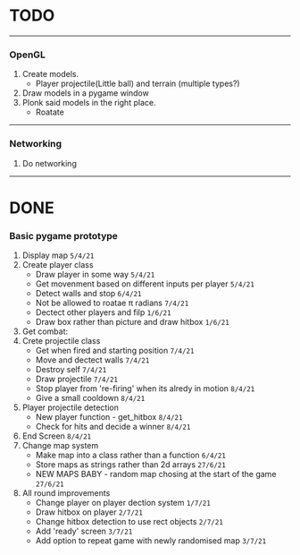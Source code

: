# TODO


---
### OpenGL
1. Create models.
    -  Player projectile(Little ball) and terrain (multiple types?)
2. Draw models in a pygame window
3. Plonk said models in the right place.
    -  Roatate
---

### Networking
1. Do networking

---

# DONE

### Basic pygame prototype
1. Display map `5/4/21`
2. Create player class
    -  Draw player in some way `5/4/21`
    -  Get movenment based on different inputs per player `5/4/21`
    -  Detect walls and stop `6/4/21`
    -  Not be allowed to roatae π radians `7/4/21`
    -  Dectect other players and filp `1/6/21`
    -  Draw box rather than picture and draw hitbox `1/6/21`
4. Get combat:
5. Crete projectile class
     -  Get when fired and starting position `7/4/21`
     -  Move and dectect walls `7/4/21`
     -  Destroy self `7/4/21`
     -  Draw projectile `7/4/21`
     -  Stop player from 're-firing' when its alredy in motion `8/4/21`
     -  Give a small cooldown `8/4/21`
6. Player projectile detection
     -  New player function - get_hitbox `8/4/21`
     -  Check for hits and decide a winner `8/4/21`
7. End Screen `8/4/21`
8. Change map system
     -  Make map into a class rather than a function `6/4/21`
     -  Store maps as strings rather than 2d arrays `27/6/21`
     -  NEW MAPS BABY - random map chosing at the start of the game `27/6/21`
9. All round improvements
     - Change player on player dection system `1/7/21`
     - Draw hitbox on player `2/7/21`
     - Change hitbox detection to use rect objects `2/7/21`
     - Add 'ready' screen `3/7/21`
     - Add option to repeat game with newly randomised map `3/7/21`
